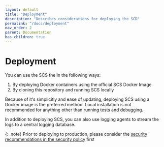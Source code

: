 ```yaml
---
layout: default
title: "Deployment"
description: "Describes considerations for deploying the SCD"
permalink: "/docs/deployment"
nav_order: 2
parent: Documentation
has_children: true
---
```

# Deployment
You can use the SCS the in the following ways: 
1. By deploying Docker containers using the official SCS Docker Image
2. By cloning this repository and running SCS locally

Because of it's simplicitly and ease of updating, deploying SCS using a Docker
image is the preferred method. Local installation is not recommended for
anything other than running tests and debugging.

In addition to deploying SCS, you can also use logging agents to stream the
logs to a central logging database.

{: .note}
Prior to deploying to production, please consider the
[security recommendations in the security policy](https://github.com/simple-configuration-server/simple-configuration-server/security/policy#3-securing-scs-deployments)
first
